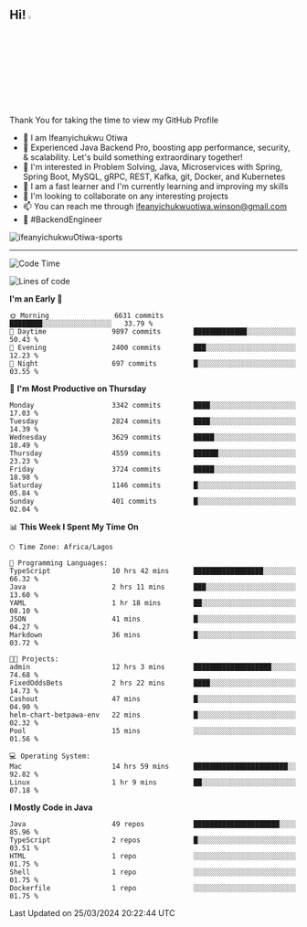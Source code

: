 <!-- BLOG-POST-LIST:START --><!-- BLOG-POST-LIST:END -->

## Hi! <img src="https://media.giphy.com/media/hvRJCLFzcasrR4ia7z/giphy.gif" width="4%"> 

Thank You for taking the time to view my GitHub Profile

- 👋 I am Ifeanyichukwu Otiwa
- 🚀 Experienced Java Backend Pro, boosting app performance, security, & scalability. Let's build something extraordinary together!
- 👀 I'm interested in Problem Solving, Java, Microservices with Spring, Spring Boot, MySQL, gRPC, REST, Kafka, git, Docker, and Kubernetes
- 🌱 I am a fast learner and I'm currently learning and improving my skills
- 💞️ I'm looking to collaborate on any interesting projects
- 📫 You can reach me through ifeanyichukwuotiwa.winson@gmail.com
- 🚀 #BackendEngineer

<p align="left" marginTop="10px"> <img src="https://komarev.com/ghpvc/?username=ifeanyichukwuOtiwa-sports&label=Profile%20views&color=0e75b6&style=for-the-badge" alt="ifeanyichukwuOtiwa-sports" /> </p>

***

<!--START_SECTION:waka-->
![Code Time](http://img.shields.io/badge/Code%20Time-2%2C336%20hrs%201%20min-blue)

![Lines of code](https://img.shields.io/badge/From%20Hello%20World%20I%27ve%20Written-4.6%20million%20lines%20of%20code-blue)

**I'm an Early 🐤** 

```text
🌞 Morning                6631 commits        ████████░░░░░░░░░░░░░░░░░   33.79 % 
🌆 Daytime                9897 commits        █████████████░░░░░░░░░░░░   50.43 % 
🌃 Evening                2400 commits        ███░░░░░░░░░░░░░░░░░░░░░░   12.23 % 
🌙 Night                  697 commits         █░░░░░░░░░░░░░░░░░░░░░░░░   03.55 % 
```
📅 **I'm Most Productive on Thursday** 

```text
Monday                   3342 commits        ████░░░░░░░░░░░░░░░░░░░░░   17.03 % 
Tuesday                  2824 commits        ████░░░░░░░░░░░░░░░░░░░░░   14.39 % 
Wednesday                3629 commits        █████░░░░░░░░░░░░░░░░░░░░   18.49 % 
Thursday                 4559 commits        ██████░░░░░░░░░░░░░░░░░░░   23.23 % 
Friday                   3724 commits        █████░░░░░░░░░░░░░░░░░░░░   18.98 % 
Saturday                 1146 commits        █░░░░░░░░░░░░░░░░░░░░░░░░   05.84 % 
Sunday                   401 commits         █░░░░░░░░░░░░░░░░░░░░░░░░   02.04 % 
```


📊 **This Week I Spent My Time On** 

```text
🕑︎ Time Zone: Africa/Lagos

💬 Programming Languages: 
TypeScript               10 hrs 42 mins      █████████████████░░░░░░░░   66.32 % 
Java                     2 hrs 11 mins       ███░░░░░░░░░░░░░░░░░░░░░░   13.60 % 
YAML                     1 hr 18 mins        ██░░░░░░░░░░░░░░░░░░░░░░░   08.10 % 
JSON                     41 mins             █░░░░░░░░░░░░░░░░░░░░░░░░   04.27 % 
Markdown                 36 mins             █░░░░░░░░░░░░░░░░░░░░░░░░   03.72 % 

🐱‍💻 Projects: 
admin                    12 hrs 3 mins       ███████████████████░░░░░░   74.68 % 
FixedOddsBets            2 hrs 22 mins       ████░░░░░░░░░░░░░░░░░░░░░   14.73 % 
Cashout                  47 mins             █░░░░░░░░░░░░░░░░░░░░░░░░   04.90 % 
helm-chart-betpawa-env   22 mins             █░░░░░░░░░░░░░░░░░░░░░░░░   02.32 % 
Pool                     15 mins             ░░░░░░░░░░░░░░░░░░░░░░░░░   01.56 % 

💻 Operating System: 
Mac                      14 hrs 59 mins      ███████████████████████░░   92.82 % 
Linux                    1 hr 9 mins         ██░░░░░░░░░░░░░░░░░░░░░░░   07.18 % 
```

**I Mostly Code in Java** 

```text
Java                     49 repos            █████████████████████░░░░   85.96 % 
TypeScript               2 repos             █░░░░░░░░░░░░░░░░░░░░░░░░   03.51 % 
HTML                     1 repo              ░░░░░░░░░░░░░░░░░░░░░░░░░   01.75 % 
Shell                    1 repo              ░░░░░░░░░░░░░░░░░░░░░░░░░   01.75 % 
Dockerfile               1 repo              ░░░░░░░░░░░░░░░░░░░░░░░░░   01.75 % 
```




 Last Updated on 25/03/2024 20:22:44 UTC
<!--END_SECTION:waka-->

<!--
<p align="center">
![trophy](https://github-profile-trophy.vercel.app/?username=ifeanyichukwuOtiwa-sports&theme=onedark) (https://github.com/ryo-ma/github-profile-trophy)
</p>
-->

<!---
ifeanyi-otiwa/ifeanyi-otiwa is a ✨ special ✨ repository because its `README.md` (this file) appears on your GitHub profile.
You can click the Preview link to take a look at your changes.
--->
